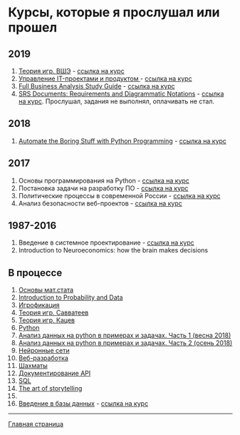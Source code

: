<!-- Yandex.Metrika counter -->
<script type="text/javascript" >
   (function(m,e,t,r,i,k,a){m[i]=m[i]||function(){(m[i].a=m[i].a||[]).push(arguments)};
   m[i].l=1*new Date();k=e.createElement(t),a=e.getElementsByTagName(t)[0],k.async=1,k.src=r,a.parentNode.insertBefore(k,a)})
   (window, document, "script", "https://mc.yandex.ru/metrika/tag.js", "ym");

   ym(54428956, "init", {
        clickmap:true,
        trackLinks:true,
        accurateTrackBounce:true,
        webvisor:true
   });
</script>
<noscript><div><img src="https://mc.yandex.ru/watch/54428956" style="position:absolute; left:-9999px;" alt="" /></div></noscript>
<!-- /Yandex.Metrika counter -->

# Курсы, которые я прослушал или прошел


## 2019
1. [Теория игр. ВШЭ](desc/GameTheoryHSE.md) - [ссылка на курс](https://www.coursera.org/learn/game-theory)
2. [Управление IT-проектами и продуктом ](desc/ProductMng.md) - [ссылка на курс](https://youtu.be/bVJSwGJolSs)
3. [Full Business Analysis Study Guide](desc/BA.md) - [ссылка на курс](https://www.udemy.com/course/business-analysis-study-guide/)
4. [SRS Documents: Requirements and Diagrammatic Notations](desc/SRS_Documents.md) - [ссылка на курс](https://www.coursera.org/learn/srs-documents-requirements). Прослушал, задания не выполнял, оплачивать не стал.

## 2018
1. [Automate the Boring Stuff with Python Programming](desc/BoringStuff.md) - [ссылка на курс](https://www.udemy.com/automate/)

## 2017
1. Основы программирования на Python - [ссылка на курс](https://www.coursera.org/learn/python-osnovy-programmirovaniya)
2. Постановка задачи на разработку ПО - [ссылка на курс](https://stepik.org/course/1128/)
3. Политические процессы в современной России - [ссылка на курс](https://stepik.org/course/132)
4. Анализ безопасности веб-проектов - [ссылка на курс](https://stepik.org/course/127)

## 1987-2016
1. Введение в системное проектирование - [ссылка на курс](https://www.coursera.org/learn/systems-engineering)
2. Introduction to Neuroeconomics: how the brain makes decisions

## В процессе
1. [Основы мат.стата](https://stepik.org/course/76/)
2. [Introduction to Probability and Data](https://www.coursera.org/learn/probability-intro/home/welcome)
3. [Игрофикация](https://stepik.org/course/50391/syllabus)
4. [Теория игр, Савватеев](https://www.youtube.com/playlist?list=PLlx2izuC9gjj4crXUkw2luo8JfNCfmbkn)
5. [Теория игр, Кацев](https://www.youtube.com/watch?v=DCsw0R0F6cU&list=PLlb7e2G7aSpQVM2Q2_31gb58sWdhmxmAQ)
6. [Python](https://www.youtube.com/playlist?list=PLlb7e2G7aSpQhNphPSpcO4daaRPeVstku)
7. [Анализ данных на python в примерах и задачах. Часть 1 (весна 2018)](https://www.youtube.com/playlist?list=PLlb7e2G7aSpRb95_Wi7lZ-zA6fOjV3_l7)
8. [Анализ данных на python в примерах и задачах. Часть 2 (осень 2018)](https://www.youtube.com/playlist?list=PLlb7e2G7aSpT1ntsozWmWJ4kGUsUs141Y)
9. [Нейронные сети](https://stepik.org/course/50352)
10. [Веб-разработка](https://stepik.org/course/154)
12. [Шахматы](https://www.udemy.com/live-chess-playthrough-intermediate/)
13. [Документирование API](https://github.com/docops-hq/learnapidoc-ru/blob/master/introduction-rest-apis/video-presentations.md)
14. [SQL](https://stepik.org/course/551)
15. [The art of storytelling](https://www.khanacademy.org/partner-content/pixar/storytelling/)
16. 
17. [Введение в базы данных]() - [ссылка на курс](https://stepik.org/course/1240/syllabus)

---
[Главная страница](/../)
